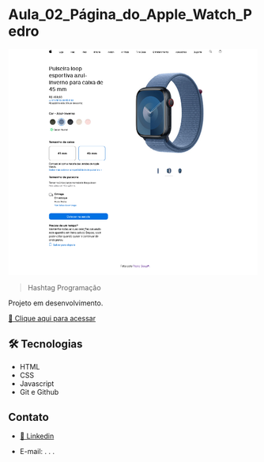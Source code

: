# Aula_02_Página_do_Apple_Watch_Pedro

![preview](./.github/preview.png)

> Hashtag Programação

Projeto em desenvolvimento.

[🔗 Clique aqui para acessar](https://pedrosouza09.github.io/Aula_01_Aplicativo_de_Audiobook_Pedro/)

## 🛠 Tecnologias

- HTML
- CSS
- Javascript
- Git e Github

## Contato

- [🔗 Linkedin](https://www.linkedin.com/in/fsouza-pedro/)

- E-mail: . . .